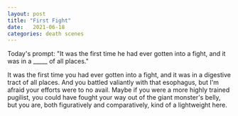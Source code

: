 ```yaml
---
layout: post
title: "First Fight"
date:   2021-06-18
categories: death scenes
---
```

Today's prompt: "It was the first time he had ever gotten into a fight, and it was in a _____ of all places."

It was the first time you had ever gotten into a fight, and it was in a digestive tract of all places. And you battled valiantly with that esophagus, but I'm afraid your efforts were to no avail. Maybe if you were a more highly trained pugilist, you could have fought your way out of the giant monster's belly, but you are, both figuratively and comparatively, kind of a lightweight here.
